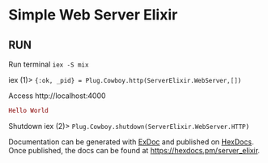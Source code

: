 # Simple Web Server Elixir

## RUN


Run terminal `iex -S mix` 

iex (1)> `{:ok, _pid} = Plug.Cowboy.http(ServerElixir.WebServer,[])`

Access
http://localhost:4000

```elixir
Hello World
```
Shutdown
iex (2)> `Plug.Cowboy.shutdown(ServerElixir.WebServer.HTTP)`

Documentation can be generated with [ExDoc](https://github.com/elixir-lang/ex_doc)
and published on [HexDocs](https://hexdocs.pm). Once published, the docs can
be found at <https://hexdocs.pm/server_elixir>.

